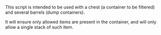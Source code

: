 This script is intended to be used with a chest (a container to be filtered) and several barrels (dump containers).

It will ensure only allowed items are present in the container, and will only allow a single stack of such item.
